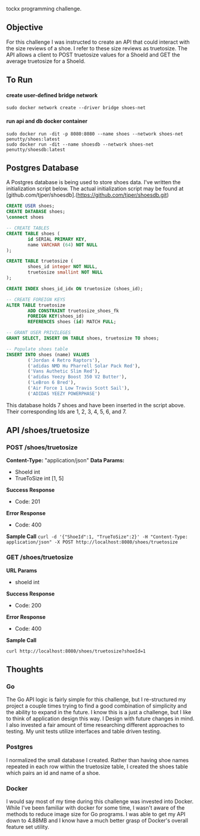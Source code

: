 tockx programming challenge.

## Objective

For this challenge I was instructed to create an API that could interact with the size reviews of a shoe. I refer to these size reviews as truetosize. The API allows a client to POST truetosize values for a ShoeId and GET the average truetosize for a ShoeId.

## To Run
#### create user-defined bridge network

    sudo docker network create --driver bridge shoes-net

#### run api and db docker container

    sudo docker run -dit -p 8080:8080 --name shoes --network shoes-net penutty/shoes:latest
    sudo docker run -dit --name shoesdb --network shoes-net penutty/shoesdb:latest

## Postgres Database
A Postgres database is being used to store shoes data. I've written the initialization script below. The actual initialization script may be found at [github.com/tjper/shoesdb].(https://github.com/tjper/shoesdb.git)

``` SQL
CREATE USER shoes;
CREATE DATABASE shoes;
\connect shoes

-- CREATE TABLES
CREATE TABLE shoes (
        id SERIAL PRIMARY KEY,
        name VARCHAR (64) NOT NULL
);

CREATE TABLE truetosize (
        shoes_id integer NOT NULL,
        truetosize smallint NOT NULL
);

CREATE INDEX shoes_id_idx ON truetosize (shoes_id);

-- CREATE FOREIGN KEYS
ALTER TABLE truetosize
        ADD CONSTRAINT truetosize_shoes_fk
        FOREIGN KEY(shoes_id)
        REFERENCES shoes (id) MATCH FULL;

-- GRANT USER PRIVILEGES
GRANT SELECT, INSERT ON TABLE shoes, truetosize TO shoes;

-- Populate shoes table
INSERT INTO shoes (name) VALUES
        ('Jordan 4 Retro Raptors'),
        ('adidas NMD Hu Pharrell Solar Pack Red'),
        ('Vans Authetic Slim Red'),
        ('adidas Yeezy Boost 350 V2 Butter'),
        ('LeBron 6 Bred'),
        ('Air Force 1 Low Travis Scott Sail'),
        ('ADIDAS YEEZY POWERPHASE')
```
This database holds 7 shoes and have been inserted in the script above. Their corresponding Ids are 1, 2, 3, 4, 5, 6,  and 7. 

## API /shoes/truetosize
### POST /shoes/truetosize 
**Content-Type:** "application/json"
**Data Params:** 
 - ShoeId int 
 - TrueToSize int [1, 5]
 
**Success Response**
 - Code: 201
 
**Error Response**
- Code: 400

**Sample Call**
`curl -d '{"ShoeId":1, "TrueToSize":2}' -H "Content-Type: application/json" -X POST http://localhost:8080/shoes/truetosize`

### GET /shoes/truetosize
**URL Params**
- shoeId int

**Success Response**
- Code: 200

**Error Response**
- Code: 400

**Sample Call**

    curl http://localhost:8080/shoes/truetosize?shoeId=1

## Thoughts
### Go
The Go API logic is fairly simple for this challenge, but I re-structured my project a couple times trying to find a good combination of simplicity and the ability to expand in the future. I know this is a just a challenge, but I like to think of application design this way. I Design with future changes in mind. I also invested a fair amount of time researching different approaches to testing. My unit tests utilize interfaces and table driven testing.

### Postgres
I normalized the small database I created. Rather than having shoe names repeated in each row within the truetosize table, I created the shoes table which pairs an id and name of a shoe.

### Docker 
I would say most of my time during this challenge was invested into Docker. While I've been familiar with docker for some time, I wasn't aware of the methods to reduce image size for Go programs. I was able to get my API down to 4.88MB and I know have a much better grasp of Docker's overall feature set utility.


